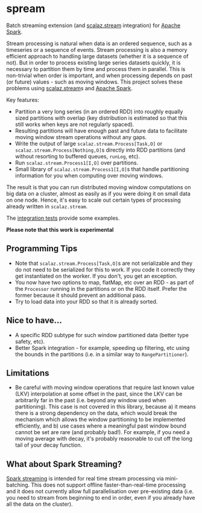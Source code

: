 # spream
Batch streaming extension (and [scalaz.stream](https://github.com/scalaz/scalaz-stream) integration) 
for [Apache Spark](https://spark.apache.org/).

Stream processing is natural when data is an ordered sequence, such as a timeseries or a sequence of events. 
Stream processing is also a memory efficient approach to handling large datasets (whether it is a sequence of not). 
But in order to process existing large series datasets quickly, it is necessary to partition them by time and process 
them in parallel. This is non-trivial when order is important, and when processing depends on past (or future) 
values - such as moving windows. This project solves these problems using 
[scalaz.stream](https://github.com/scalaz/scalaz-stream)s and [Apache Spark](https://spark.apache.org/).
 
Key features:

- Partition a very long series (in an ordered RDD) into roughly equally sized partitions with overlap (key distribution is 
estimated so that this still works when keys are not regularly spaced).
- Resulting partitions will have enough past and future data to facilitate moving window stream operations without any gaps.
- Write the output of large `scalaz.stream.Process[Task,O]` or `scalaz.stream.Process[Nothing,O]`s directly into RDD 
partitions (and without resorting to buffered queues, `runLog`, etc). 
- Run `scalaz.stream.Process1[I,O]` over partitions.
- Small library of `scalaz.stream.Process1[I,O]`s that handle partitioning information for you when 
computing over moving windows. 

The result is that you can run distributed moving window computations on big data on a cluster, almost as easily as if
you were doing it on small data on one node. Hence, it's easy to scale out certain types of processing 
already written in `scalaz.stream`.  

The [integration tests](src/test/scala/spream/IntegrationSuite.scala) provide some examples. 

**Please note that this work is experimental**

## Programming Tips

- Note that `scalaz.stream.Process[Task,O]`s are not serializable and they do not need to be serialized for
this to work. If you code it correctly they get instantiated on the worker. If you don't, you get an exception.
- You now have two options to map, flatMap, etc over an RDD - as part of the `Processor` running in the 
partitions or on the RDD itself. Prefer the former because it should prevent an additional pass.
- Try to load data into your RDD so that it is already sorted.  

## Nice to have...

- A specific RDD subtype for such window partitioned data (better type safety, etc). 
- Better Spark integration - for example, speeding up filtering, etc using the bounds in the partitions (i.e. in 
a similar way to `RangePartitioner`). 
  
## Limitations

- Be careful with moving window operations that require last known value (LKV) interpolation at some offset in the past, 
since the LKV can be arbitrarily far in the past (i.e. beyond any window used when partitioning). This case is not 
covered in this library, because a) it means there is a strong dependency on the data, which would break the mechanism 
which allows the window partitioning to be implemented efficiently, and b) use cases where a meaningful past window bound 
cannot be set are rare (and probably bad!). For example, if you need a moving average with decay, it's probably 
reasonable to cut off the long tail of your decay function.  
      
## What about Spark Streaming?
      
[Spark streaming](http://spark.apache.org/docs/latest/streaming-programming-guide.html) is intended for real time 
stream processing via mini-batching. This does not support offline faster-than-real-time processing and it does not 
currently allow full parallelisation over pre-existing data (i.e. you need to stream from beginning to end 
in order, even if you already have all the data on the cluster).



